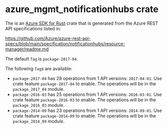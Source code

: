 # azure_mgmt_notificationhubs crate

The is an [Azure SDK for Rust](https://github.com/Azure/azure-sdk-for-rust) crate that is generated from the Azure REST API specifications listed in:

https://github.com/Azure/azure-rest-api-specs/blob/main/specification/notificationhubs/resource-manager/readme.md

The default `Tag` is `package-2017-04`.

The following `Tag`s are available:

- `package-2017-04` has 28 operations from 1 API versions: `2017-04-01`. Use crate feature `package-2017-04` to enable. The operations will be in the `package_2017_04` module.
- `package-2016-03` has 25 operations from 1 API versions: `2016-03-01`. Use crate feature `package-2016-03` to enable. The operations will be in the `package_2016_03` module.
- `package-2014-09` has 23 operations from 1 API versions: `2014-09-01`. Use crate feature `package-2014-09` to enable. The operations will be in the `package_2014_09` module.